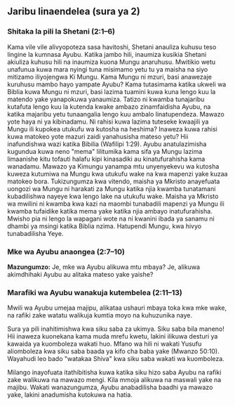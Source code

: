 ## Jaribu linaendelea (sura ya 2)

### Shitaka la pili la Shetani (2:1&ndash;6)

Kama vile vile alivyopoteza sasa havitoshi, Shetani anauliza kuhusu teso lingine la kumnasa Ayubu. Katika jambo hili, inaumiza kusikia Shetani akiuliza kuhusu hili na inaumiza kuona Mungu anaruhusu. Mwitikio wetu unafunua kuwa mara nyingi tuna misimamo yetu tu ya maisha na siyo mitizamo iliyojengwa Ki Mungu. Kama Mungu ni mzuri, basi anawezaje kuruhusu mambo hayo yampate Ayubu? Kama tutasimama katika ukweli wa Biblia kuwa Mungu ni mzuri, basi lazima tuamini kuwa kuna lengo kuu la matendo yake yanapokuwa yanaumiza. Tatizo ni kwamba tunajaribu kutafuta lengo kuu la kutenda kwake ambazo zinamfaidisha Ayubu, na katika majaribu yetu tunaangalia lengo kuu ambalo linatupendeza. Mawazo yote haya ni ya kibinadamu. Ni rahisi kuwa lazima tuteseke kwaajili ya Mungu ili kupokea utukufu wa kutosha na heshima? Inaweza kuwa rahisi kuwa matokeo yote mazuri zaidi yanahusisha mateso yetu? Hii inafundishwa wazi katika Bibilia (Wafilipi 1:29). Ayubu anatulazimisha kugundua kuwa neno "mema" lilitumika kama sifa ya Mungu lazima limaanishe kitu tofauti halafu kipi kinasadiki au kinatufurahisha kama wanadamu. Mawazo ya Kimungu yanampa mtu unyenyekevu wa kutosha kuweza kutumiwa na Mungu kwa utukufu wake na kwa mapenzi yake kuzaa matokeo bora. Tukizungumza kwa vitendo, maisha ya Mkristo anayefuata uongozi wa Mungu ni harakati za Mungu katika njia kwamba tunatamani kubadilishwa nayeye kwa lengo lake na utukufu wake. Maisha ya Mkristo wa mwilini ni kwamba kwa kazi na maombi tunabadili mapenzi ya Mungu ili kwamba tufaidike katika mema yake katika njia ambayo inatufurahisha. Mwisho pia ni lengo la wapagani wote na ni kwanini ibada ya sanamu ni dhambi ya msingi katika Biblia nzima. Hatupendi Mungu, kwa hivyo tunabadilisha Yeye.

### Mke wa Ayubu anaongea (2:7&ndash;10)

**Mazungumzo:** Je, mke wa Ayubu alikuwa mtu mbaya? Je, alikuwa akimdhihaki Ayubu au alitaka mateso yake yaishe?

### Marafiki wa Ayubu wanakuja kutembelea (2:11&ndash;13)

Mwili wa Ayubu umejaa majipu, alikataa ushauri mbaya toka kwa mke wake, na rafiki zake watatu walikuja kumtia moyo na kuhuzunika naye.

Sura ya pili inahitimishwa kwa siku saba za ukimya. Siku saba bila maneno! Hii inaweza kuonekana kama muda mrefu kwetu, lakini ilikuwa desturi ya kawaida ya kuomboleza wakati huo. Mfano wa hili ni wakati Yusufu aliomboleza kwa siku saba baada ya kifo cha baba yake (Mwanzo 50:10). Wayahudi leo bado "watakaa Shiva" kwa siku saba wakati wa kuomboleza.

Milango inayofuata itathibitisha kuwa katika siku hizo saba Ayubu na rafiki zake walikuwa na mawazo mengi. Kila mmoja alikuwa na maswali yake na majibu. Wakati wanazungumza, Ayubu anabadilisha baadhi ya mawazo yake, lakini anadumisha kutokuwa na hatia.
